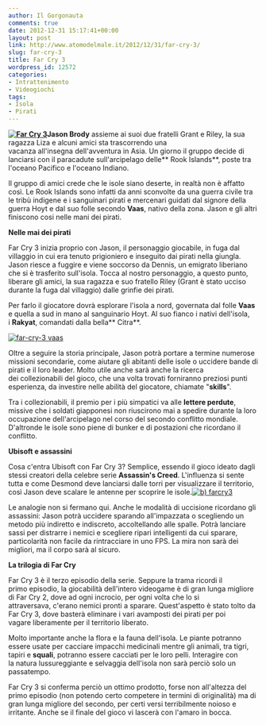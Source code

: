 ```yaml
---
author: Il Gorgonauta
comments: true
date: 2012-12-31 15:17:41+00:00
layout: post
link: http://www.atomodelmale.it/2012/12/31/far-cry-3/
slug: far-cry-3
title: Far Cry 3
wordpress_id: 12572
categories:
- Intrattenimento
- Videogiochi
tags:
- Isola
- Pirati
---
```


**[![Far Cry 3](http://www.atomodelmale.it/wp-content/uploads/2012/12/Far-Cry-3-300x187.jpg)](http://www.atomodelmale.it/2012/12/31/far-cry-3/far-cry-3/)Jason Brody** assieme ai suoi due fratelli Grant e Riley, la sua ragazza Liza e alcuni amici sta trascorrendo una vacanza all'insegna dell'avventura in Asia. Un giorno il gruppo decide di lanciarsi con il paracadute sull'arcipelago delle** Rook Islands**, poste tra l'oceano Pacifico e l'oceano Indiano.

Il gruppo di amici crede che le isole siano deserte, in realtà non è affatto così. Le Rook Islands sono infatti da anni sconvolte da una guerra civile tra le tribù indigene e i sanguinari pirati e mercenari guidati dal signore della guerra Hoyt e dal suo folle secondo **Vaas**, nativo della zona. Jason e gli altri finiscono cosi nelle mani dei pirati.

**Nelle mai dei pirati**

Far Cry 3 inizia proprio con Jason, il personaggio giocabile, in fuga dal villaggio in cui era tenuto prigioniero e inseguito dai pirati nella giungla. Jason riesce a fuggire e viene soccorso da Dennis, un emigrato liberiano che si è trasferito sull'isola. Tocca al nostro personaggio, a questo punto, liberare gli amici, la sua ragazza e suo fratello Riley (Grant è stato ucciso durante la fuga dal villaggio) dalle grinfie dei pirati.


Per farlo il giocatore dovrà esplorare l'isola a nord, governata dal folle **Vaas** e quella a sud in mano al sanguinario Hoyt. Al suo fianco i nativi dell'isola, i **Rakyat**, comandati dalla bella** Citra**.


[![far-cry-3 vaas](http://www.atomodelmale.it/wp-content/uploads/2012/12/far-cry-3-vaas-300x225.jpg)](http://www.atomodelmale.it/2012/12/31/far-cry-3/far-cry-3-vaas/)


Oltre a seguire la storia principale, Jason potrà portare a termine numerose missioni secondarie, come aiutare gli abitanti delle isole o uccidere bande di pirati e il loro leader. Molto utile anche sarà anche la ricerca dei collezionabili del gioco, che una volta trovati forniranno preziosi punti esperienza, da investire nelle abilità del giocatore, chiamate "**skills**".

Tra i collezionabili, il premio per i più simpatici va alle **lettere perdute**, missive che i soldati giapponesi non riuscirono mai a spedire durante la loro occupazione dell'arcipelago nel corso del secondo conflitto mondiale. D'altronde le isole sono piene di bunker e di postazioni che ricordano il conflitto.

**Ubisoft e assassini**

Cosa c'entra Ubisoft con Far Cry 3? Semplice, essendo il gioco ideato dagli stessi creatori della celebre serie **Assassin's Creed**. L'influenza si sente tutta e come Desmond deve lanciarsi dalle torri per visualizzare il territorio, così Jason deve scalare le antenne per scoprire le isole.[![b) farcry3](http://www.atomodelmale.it/wp-content/uploads/2012/12/b-farcry3-300x168.jpg)](http://www.atomodelmale.it/2012/12/31/far-cry-3/b-farcry3/)

Le analogie non si fermano qui. Anche le modalità di uccisione ricordano gli assassini: Jason potrà uccidere sparando all'impazzata o scegliendo un metodo più indiretto e indiscreto, accoltellando alle spalle. Potrà lanciare sassi per distrarre i nemici e scegliere ripari intelligenti da cui sparare, particolarità non facile da rintracciare in uno FPS. La mira non sarà dei migliori, ma il corpo sarà al sicuro.

**La trilogia di Far Cry**

Far Cry 3 è il terzo episodio della serie. Seppure la trama ricordi il primo episodio, la giocabilità dell'intero videogame è di gran lunga migliore di Far Cry 2, dove ad ogni incrocio, per ogni volta che lo si attraversava, c'erano nemici pronti a sparare. Quest'aspetto è stato tolto da Far Cry 3, dove basterà eliminare i vari avamposti dei pirati per poi vagare liberamente per il territorio liberato.

Molto importante anche la flora e la fauna dell'isola. Le piante potranno essere usate per cacciare impacchi medicinali mentre gli animali, tra tigri, tapiri e **squali**, potranno essere cacciati per le loro pelli. Interagire con la natura lussureggiante e selvaggia dell'isola non sarà perciò solo un passatempo.

Far Cry 3 si conferma perciò un ottimo prodotto, forse non all'altezza del primo episodio (non potendo certo competere in termini di originalità) ma di gran lunga migliore del secondo, per certi versi terribilmente noioso e irritante. Anche se il finale del gioco vi lascerà con l'amaro in bocca.
